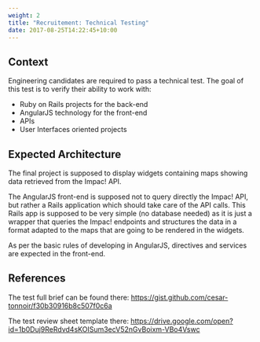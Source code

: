 ```yaml
---
weight: 2
title: "Recruitement: Technical Testing"
date: 2017-08-25T14:22:45+10:00
---
```


## Context

Engineering candidates are required to pass a technical test. The goal of this test is to verify their ability to work with:

-   Ruby on Rails projects for the back-end
-   AngularJS technology for the front-end
-   APIs
-   User Interfaces oriented projects

## Expected Architecture

The final project is supposed to display widgets containing maps showing data retrieved from the Impac! API.

The AngularJS front-end is supposed not to query directly the Impac! API, but rather a Rails application which should take care of the API calls. This Rails app is supposed to be very simple (no database needed) as it is just a wrapper that queries the Impac! endpoints and structures the data in a format adapted to the maps that are going to be rendered in the widgets.

As per the basic rules of developing in AngularJS, directives and services are expected in the front-end.

## References

The test full brief can be found there: <https://gist.github.com/cesar-tonnoir/f30b30916b8c507f0c6a>

The test review sheet template there: <https://drive.google.com/open?id=1b0Duj9ReRdvd4sKOISum3ecV52nGvBoixm-VBo4Vswc>
